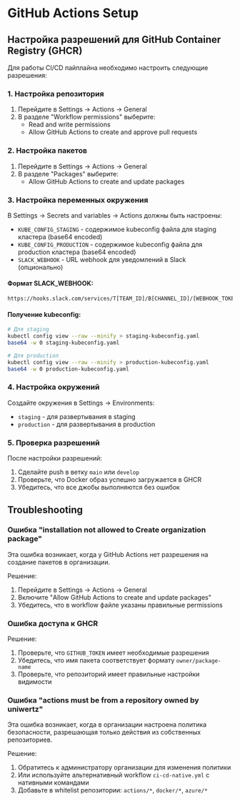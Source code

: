 # GitHub Actions Setup

## Настройка разрешений для GitHub Container Registry (GHCR)

Для работы CI/CD пайплайна необходимо настроить следующие разрешения:

### 1. Настройка репозитория

1. Перейдите в Settings → Actions → General
2. В разделе "Workflow permissions" выберите:
   - Read and write permissions
   - Allow GitHub Actions to create and approve pull requests

### 2. Настройка пакетов

1. Перейдите в Settings → Actions → General
2. В разделе "Packages" выберите:
   - Allow GitHub Actions to create and update packages

### 3. Настройка переменных окружения

В Settings → Secrets and variables → Actions должны быть настроены:

- `KUBE_CONFIG_STAGING` - содержимое kubeconfig файла для staging кластера (base64 encoded)
- `KUBE_CONFIG_PRODUCTION` - содержимое kubeconfig файла для production кластера (base64 encoded)
- `SLACK_WEBHOOK` - URL webhook для уведомлений в Slack (опционально)

#### Формат SLACK_WEBHOOK:
```
https://hooks.slack.com/services/T[TEAM_ID]/B[CHANNEL_ID]/[WEBHOOK_TOKEN]
```

#### Получение kubeconfig:

```bash
# Для staging
kubectl config view --raw --minify > staging-kubeconfig.yaml
base64 -w 0 staging-kubeconfig.yaml

# Для production
kubectl config view --raw --minify > production-kubeconfig.yaml
base64 -w 0 production-kubeconfig.yaml
```

### 4. Настройка окружений

Создайте окружения в Settings → Environments:
- `staging` - для развертывания в staging
- `production` - для развертывания в production

### 5. Проверка разрешений

После настройки разрешений:
1. Сделайте push в ветку `main` или `develop`
2. Проверьте, что Docker образ успешно загружается в GHCR
3. Убедитесь, что все джобы выполняются без ошибок

## Troubleshooting

### Ошибка "installation not allowed to Create organization package"

Эта ошибка возникает, когда у GitHub Actions нет разрешения на создание пакетов в организации.

Решение:
1. Перейдите в Settings → Actions → General
2. Включите "Allow GitHub Actions to create and update packages"
3. Убедитесь, что в workflow файле указаны правильные permissions

### Ошибка доступа к GHCR

Решение:
1. Проверьте, что `GITHUB_TOKEN` имеет необходимые разрешения
2. Убедитесь, что имя пакета соответствует формату `owner/package-name`
3. Проверьте, что репозиторий имеет правильные настройки видимости

### Ошибка "actions must be from a repository owned by uniwertz"

Эта ошибка возникает, когда в организации настроена политика безопасности, разрешающая только действия из собственных репозиториев.

Решение:
1. Обратитесь к администратору организации для изменения политики
2. Или используйте альтернативный workflow `ci-cd-native.yml` с нативными командами
3. Добавьте в whitelist репозитории: `actions/*`, `docker/*`, `azure/*`